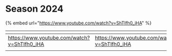 # Season 2024





{% embed url="https://www.youtube.com/watch?v=ShTIfh0_iHA" %}

<table data-view="cards"><thead><tr><th></th><th data-type="content-ref"></th></tr></thead><tbody><tr><td><a href="https://www.youtube.com/watch?v=ShTIfh0_iHA">https://www.youtube.com/watch?v=ShTIfh0_iHA</a></td><td><a href="https://www.youtube.com/watch?v=ShTIfh0_iHA">https://www.youtube.com/watch?v=ShTIfh0_iHA</a></td></tr><tr><td></td><td></td></tr></tbody></table>
